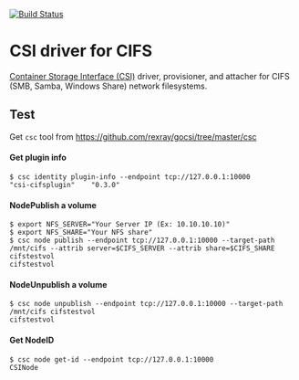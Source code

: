 [![Build Status](https://travis-ci.org/alternative-storage/cifs-csi.svg?branch=master)](https://travis-ci.org/alternative-storage/cifs-csi)

# CSI driver for CIFS

[Container Storage Interface (CSI)](https://github.com/container-storage-interface/) driver, provisioner, and attacher for CIFS (SMB, Samba, Windows Share) network filesystems.



## Test
Get ```csc``` tool from https://github.com/rexray/gocsi/tree/master/csc

#### Get plugin info
```
$ csc identity plugin-info --endpoint tcp://127.0.0.1:10000
"csi-cifsplugin"	"0.3.0"
```

#### NodePublish a volume
```
$ export NFS_SERVER="Your Server IP (Ex: 10.10.10.10)"
$ export NFS_SHARE="Your NFS share"
$ csc node publish --endpoint tcp://127.0.0.1:10000 --target-path /mnt/cifs --attrib server=$CIFS_SERVER --attrib share=$CIFS_SHARE cifstestvol
cifstestvol
```

#### NodeUnpublish a volume
```
$ csc node unpublish --endpoint tcp://127.0.0.1:10000 --target-path /mnt/cifs cifstestvol
cifstestvol
```

#### Get NodeID
```
$ csc node get-id --endpoint tcp://127.0.0.1:10000
CSINode
```
